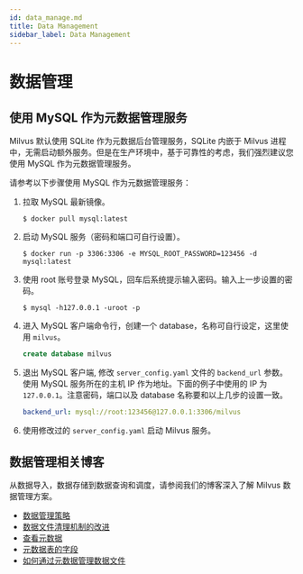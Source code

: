 ```yaml
---
id: data_manage.md
title: Data Management
sidebar_label: Data Management
---
```


# 数据管理

## 使用 MySQL 作为元数据管理服务

Milvus 默认使用 SQLite 作为元数据后台管理服务，SQLite 内嵌于 Milvus 进程中，无需启动额外服务。但是在生产环境中，基于可靠性的考虑，我们强烈建议您使用 MySQL 作为元数据管理服务。

请参考以下步骤使用 MySQL 作为元数据管理服务：

1. 拉取 MySQL 最新镜像。

    ```shell
    $ docker pull mysql:latest
    ```

2. 启动 MySQL 服务（密码和端口可自行设置）。

    ```shell
    $ docker run -p 3306:3306 -e MYSQL_ROOT_PASSWORD=123456 -d mysql:latest
    ```

3. 使用 root 账号登录 MySQL，回车后系统提示输入密码。输入上一步设置的密码。

    ```shell
    $ mysql -h127.0.0.1 -uroot -p
    ```

4. 进入 MySQL 客户端命令行，创建一个 database，名称可自行设定，这里使用 `milvus`。

    ```sql
    create database milvus
    ```

5. 退出 MySQL 客户端, 修改 `server_config.yaml` 文件的 `backend_url` 参数。使用 MySQL 服务所在的主机 IP 作为地址。下面的例子中使用的 IP 为 `127.0.0.1`。注意密码，端口以及 database 名称要和以上几步的设置一致。

    ```yaml
    backend_url: mysql://root:123456@127.0.0.1:3306/milvus
    ```

6. 使用修改过的 `server_config.yaml` 启动 Milvus 服务。

## 数据管理相关博客

从数据导入，数据存储到数据查询和调度，请参阅我们的博客深入了解 Milvus 数据管理方案。

- [数据管理策略](https://www.milvus.io/cn/blogs/2019-11-08-data-management.md)
- [数据文件清理机制的改进](https://www.milvus.io/cn/blogs/2019-12-18-datafile-cleanup.md)
- [查看元数据](https://www.milvus.io/cn/blogs/2019-12-24-view-metadata.md)
- [元数据表的字段](https://www.milvus.io/cn/blogs/2019-12-27-meta-table.md)
- [如何通过元数据管理数据文件](https://www.milvus.io/cn/blogs/2020-01-09-milvus-meta.md)
